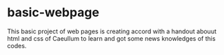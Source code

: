 # basic-webpage
This basic project of web pages is creating accord with a handout abouut html and css of Caeullum to learn and got some news knowledges of this codes.
